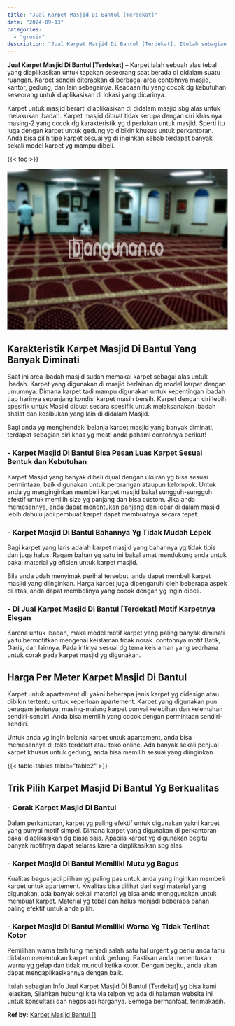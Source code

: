 ```yaml
---
title: "Jual Karpet Masjid Di Bantul [Terdekat]"
date: "2024-09-13"
categories: 
  - "grosir"
description: "Jual Karpet Masjid Di Bantul [Terdekat]. Itulah sebagian Info Jual Karpet Masjid Di Bantul [Terdekat] yg bisa kami jelaskan, Silahkan hubungi kita via telp..."
---
```


**Jual Karpet Masjid Di Bantul \[Terdekat\]** – Karpet ialah sebuah alas tebal yang diaplikasikan untuk tapakan seseorang saat berada di didalam suatu ruangan. Karpet sendiri diterapkan di berbagai area contohnya masjid, kantor, gedung, dan lain sebagainya. Keadaan itu yang cocok dg kebutuhan seseorang untuk diaplikasikan di lokasi yang dicarinya.

Karpet untuk masjid berarti diaplikasikan di didalam masjid sbg alas untuk melakukan ibadah. Karpet masjid dibuat tidak serupa dengan ciri khas nya masing-2 yang cocok dg karakteristik yg diperlukan untuk masjid. Sperti itu juga dengan karpet untuk gedung yg dibikin khusus untuk perkantoran. Anda bisa pilih tipe karpet sesuai yg di inginkan sebab terdapat banyak sekali model karpet yg mampu dibeli.

{{< toc >}}

![Jual Karpet Masjid Di Bantul [Terdekat]](/images/grosir-karpet-murah-63.png)

## Karakteristik Karpet Masjid Di Bantul Yang Banyak Diminati

Saat ini area ibadah masjid sudah memakai karpet sebagai alas untuk ibadah. Karpet yang digunakan di masjid berlainan dg model karpet dengan umumnya. Dimana karpet tadi mampu digunakan untuk kepentingan ibadah tiap harinya sepanjang kondisi karpet masih bersih. Karpet dengan ciri lebih spesifik untuk Masjid dibuat secara spesifik untuk melaksanakan ibadah shalat dan kesibukan yang lain di didalam Masjid.

Bagi anda yg menghendaki belanja karpet masjid yang banyak diminati, terdapat sebagian ciri khas yg mesti anda pahami contohnya berikut!

### \- Karpet Masjid Di Bantul Bisa Pesan Luas Karpet Sesuai Bentuk dan Kebutuhan

Karpet Masjid yang banyak dibeli dijual dengan ukuran yg bisa sesuai permintaan, baik digunakan untuk perorangan ataupun kelompok. Untuk anda yg menginginkan membeli karpet masjid bakal sungguh-sungguh efektif untuk memliih size yg panjang dan bisa custom. Jika anda memesannya, anda dapat menentukan panjang dan lebar di dalam masjid lebih dahulu jadi pembuat karpet dapat membuatnya secara tepat.

### \- Karpet Masjid Di Bantul Bahannya Yg Tidak Mudah Lepek

Bagi karpet yang laris adalah karpet masjid yang bahannya yg tidak tipis dan juga halus. Ragam bahan yg satu ini bakal amat mendukung anda untuk pakai material yg efisien untuk karpet masjid.

Bila anda udah menyimak perihal tersebut, anda dapat membeli karpet masjid yang diinginkan. Harga karpet juga dipengaruhi oleh beberapa aspek di atas, anda dapat membelinya yang cocok dengan yg ingin dibeli.

### \- Di Jual Karpet Masjid Di Bantul \[Terdekat\] Motif Karpetnya Elegan

Karena untuk ibadah, maka model motif karpet yang paling banyak diminati yaitu bermotifkan mengenai keislaman tidak norak. contohnya motif Batik, Garis, dan lainnya. Pada intinya sesuai dg tema keislaman yang sedrhana untuk corak pada karpet masjid yg digunakan.

## Harga Per Meter Karpet Masjid Di Bantul

Karpet untuk apartement dll yakni beberapa jenis karpet yg didesign atau dibikin tertentu untuk keperluan apartement. Karpet yang digunakan pun beragam jenisnya, masing-maisng karpet punyai kelebihan dan kelemahan sendiri-sendiri. Anda bisa memilih yang cocok dengan permintaan sendiri-sendiri.

Untuk anda yg ingin belanja karpet untuk apartement, anda bisa memesannya di toko terdekat atau toko online. Ada banyak sekali penjual karpet khusus untuk gedung, anda bisa memilih sesuai yang diinginkan.

{{< table-tables table="table2" >}}

## Trik Pilih Karpet Masjid Di Bantul Yg Berkualitas

### \- Corak Karpet Masjid Di Bantul

Dalam perkantoran, karpet yg paling efektif untuk digunakan yakni karpet yang punyai motif simpel. Dimana karpet yang digunakan di perkantoran bakal diaplikasikan dg biasa saja. Apabila karpet yg digunakan begitu banyak motifnya dapat selaras karena diaplikasikan sbg alas.

### \- Karpet Masjid Di Bantul Memiliki Mutu yg Bagus

Kualitas bagus jadi pilihan yg paling pas untuk anda yang inginkan membeli karpet untuk apartement. Kwalitas bisa dilihat dari segi material yang digunakan, ada banyak sekali material yg bisa anda menggunakan untuk membuat karpet. Material yg tebal dan halus menjadi beberapa bahan paling efektif untuk anda pilih.

### \- Karpet Masjid Di Bantul Memiliki Warna Yg Tidak Terlihat Kotor

Pemilihan warna terhitung menjadi salah satu hal urgent yg perlu anda tahu didalam menentukan karpet untuk gedung. Pastikan anda menentukan warna yg gelap dan tidak muncul ketika kotor. Dengan begitu, anda akan dapat mengaplikasikannya dengan baik.

Itulah sebagian Info Jual Karpet Masjid Di Bantul \[Terdekat\] yg bisa kami jelaskan, Silahkan hubungi kita via telpon yg ada di halaman website ini untuk konsultasi dan negosiasi harganya. Semoga bermanfaat, terimakasih.

**Ref by:**  [Karpet Masjid Bantul []](https://id.wikipedia.org/wiki/Karpet)
